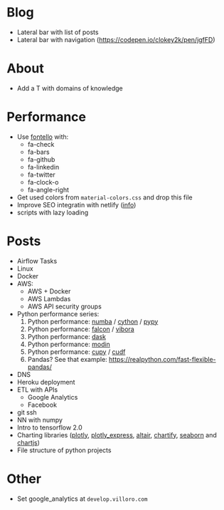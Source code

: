 # Blog
* Lateral bar with list of posts
* Lateral bar with navigation (https://codepen.io/clokey2k/pen/jgfFD)


# About
* Add a T with domains of knowledge


# Performance
* Use [fontello](http://fontello.com/) with:
    * fa-check
    * fa-bars
    * fa-github
    * fa-linkedin
    * fa-twitter
    * fa-clock-o
    * fa-angle-right
* Get used colors from `material-colors.css` and drop this file
* Improve SEO integratin with netlify ([info](https://www.codesections.com/blog/netlify/))
* scripts with lazy loading


# Posts
* Airflow Tasks
* Linux
* Docker
* AWS:
    * AWS + Docker
    * AWS Lambdas
    * AWS API security groups
* Python performance series:
    1. Python performance: [numba](http://numba.pydata.org/) / [cython](https://cython.org/) / [pypy](https://pypy.org/)
    2. Python performance: [falcon](https://falconframework.org/) / [vibora](https://github.com/vibora-io/vibora)
    3. Python performance: [dask](http://docs.dask.org/en/latest/why.html)
    4. Python performance: [modin](https://towardsdatascience.com/get-faster-pandas-with-modin-even-on-your-laptops-b527a2eeda74)
    5. Python performance: [cupy](https://github.com/cupy/cupy) / [cudf](https://github.com/rapidsai/cudf)
    6. Pandas? See that example: https://realpython.com/fast-flexible-pandas/
* DNS
* Heroku deployment
* ETL with APIs
    * Google Analytics
    * Facebook
* git ssh
* NN with numpy
* Intro to tensorflow 2.0
* Charting libraries ([plotly](https://plot.ly/python/), [plotly_express](https://github.com/plotly/plotly_express/), [altair](https://altair-viz.github.io/), [chartify](https://chartify.io/), [seaborn](https://seaborn.pydata.org/) and [chartjs](https://www.chartjs.org/))
* File structure of python projects


# Other
* Set google_analytics at `develop.villoro.com`

